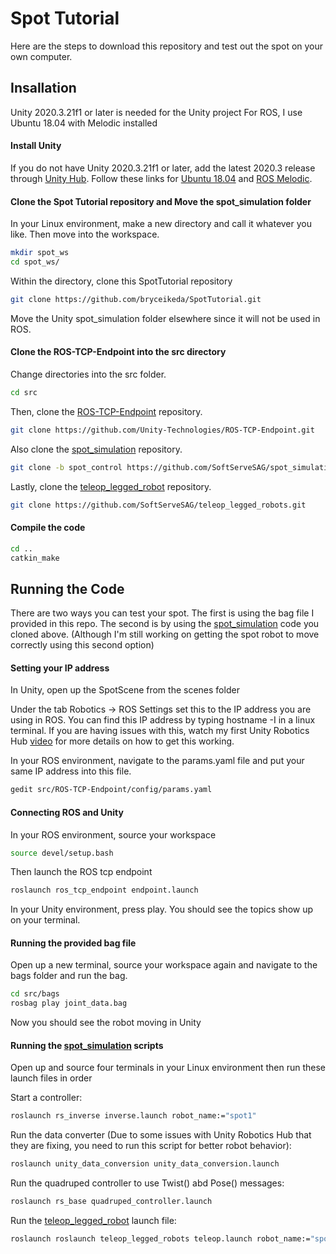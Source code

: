 # Spot Tutorial

Here are the steps to download this repository and test out the spot on your own computer. 

## Insallation

Unity 2020.3.21f1 or later is needed for the Unity project
For ROS, I use Ubuntu 18.04 with Melodic installed

#### Install Unity 

If you do not have Unity 2020.3.21f1 or later, add the latest 2020.3 release through [Unity Hub](https://unity3d.com/get-unity/download). Follow these links for [Ubuntu 18.04](https://releases.ubuntu.com/18.04/) and [ROS Melodic](http://wiki.ros.org/melodic/Installation/Ubuntu). 

#### Clone the Spot Tutorial repository and Move the spot_simulation folder

In your Linux environment, make a new directory and call it whatever you like. Then move into the workspace.

```sh
mkdir spot_ws
cd spot_ws/
```

Within the directory, clone this SpotTutorial repository

```sh
git clone https://github.com/bryceikeda/SpotTutorial.git
```

Move the Unity spot_simulation folder elsewhere since it will not be used in ROS. 

#### Clone the ROS-TCP-Endpoint into the src directory 

Change directories into the src folder. 

```sh
cd src
```

Then, clone the [ROS-TCP-Endpoint](https://github.com/Unity-Technologies/ROS-TCP-Endpoint) repository. 

```sh
git clone https://github.com/Unity-Technologies/ROS-TCP-Endpoint.git
```

Also clone the [spot_simulation](https://github.com/SoftServeSAG/spot_simulation/tree/spot_control) repository. 

```sh
git clone -b spot_control https://github.com/SoftServeSAG/spot_simulation.git
```

Lastly, clone the [teleop_legged_robot](https://github.com/SoftServeSAG/teleop_legged_robots.git) repository.

```sh
git clone https://github.com/SoftServeSAG/teleop_legged_robots.git
```

#### Compile the code

```sh
cd ..
catkin_make
```

## Running the Code

There are two ways you can test your spot. The first is using the bag file I provided in this repo. The second is by using the [spot_simulation](https://github.com/SoftServeSAG/spot_simulation/tree/spot_control) code you cloned above. (Although I'm still working on getting the spot robot to move correctly using this second option)

#### Setting your IP address

In Unity, open up the SpotScene from the scenes folder

Under the tab Robotics -> ROS Settings set this to the IP address you are using in ROS. You can find this IP address by typing hostname -I in a linux terminal. If you are having issues with this, watch my first Unity Robotics Hub [video](https://www.youtube.com/watch?v=HV1v8mXNmLA) for more details on how to get this working. 

In your ROS environment, navigate to the params.yaml file and put your same IP address into this file.

```sh
gedit src/ROS-TCP-Endpoint/config/params.yaml
```

#### Connecting ROS and Unity

In your ROS environment, source your workspace

```sh
source devel/setup.bash
```

Then launch the ROS tcp endpoint

```sh
roslaunch ros_tcp_endpoint endpoint.launch
```

In your Unity environment, press play. You should see the topics show up on your terminal. 

#### Running the provided bag file

Open up a new terminal, source your workspace again and navigate to the bags folder and run the bag.

```sh
cd src/bags
rosbag play joint_data.bag
```

Now you should see the robot moving in Unity

#### Running the [spot_simulation](https://github.com/SoftServeSAG/spot_simulation/tree/spot_control) scripts

Open up and source four terminals in your Linux environment then run these launch files in order

Start a controller:

```sh
roslaunch rs_inverse inverse.launch robot_name:="spot1"
```

Run the data converter (Due to some issues with Unity Robotics Hub that they are fixing, you need to run this script for better robot behavior):

```sh
roslaunch unity_data_conversion unity_data_conversion.launch
```

Run the quadruped controller to use Twist() abd Pose() messages:

```sh
roslaunch rs_base quadruped_controller.launch 
```

Run the [teleop_legged_robot](https://github.com/SoftServeSAG/teleop_legged_robots.git) launch file: 

```sh
roslaunch roslaunch teleop_legged_robots teleop.launch robot_name:="spot1"
```
